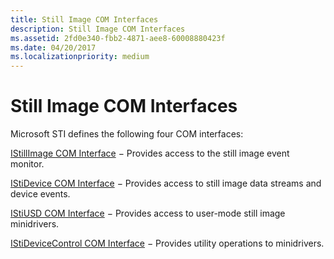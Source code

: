 ```yaml
---
title: Still Image COM Interfaces
description: Still Image COM Interfaces
ms.assetid: 2fd0e340-fbb2-4871-aee8-60008880423f
ms.date: 04/20/2017
ms.localizationpriority: medium
---
```


# Still Image COM Interfaces





Microsoft STI defines the following four COM interfaces:

[IStillImage COM Interface](istillimage-com-interface.md) − Provides access to the still image event monitor.

[IStiDevice COM Interface](istidevice-com-interface.md) − Provides access to still image data streams and device events.

[IStiUSD COM Interface](istiusd-com-interface.md) − Provides access to user-mode still image minidrivers.

[IStiDeviceControl COM Interface](istidevicecontrol-com-interface.md) − Provides utility operations to minidrivers.

 

 




